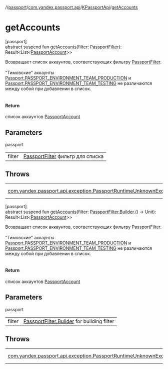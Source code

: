 //[passport](../../../index.md)/[com.yandex.passport.api](../index.md)/[KPassportApi](index.md)/[getAccounts](get-accounts.md)

# getAccounts

[passport]\
abstract suspend fun [getAccounts](get-accounts.md)(filter: [PassportFilter](../-passport-filter/index.md)): Result&lt;List&lt;[PassportAccount](../-passport-account/index.md)&gt;&gt;

Возвращает список аккаунтов, соответствующих фильтру [PassportFilter](../-passport-filter/index.md).<br></br> &quot;Тимовские&quot; аккаунты [Passport.PASSPORT_ENVIRONMENT_TEAM_PRODUCTION](../-passport/-p-a-s-s-p-o-r-t_-e-n-v-i-r-o-n-m-e-n-t_-t-e-a-m_-p-r-o-d-u-c-t-i-o-n.md) и [Passport.PASSPORT_ENVIRONMENT_TEAM_TESTING](../-passport/-p-a-s-s-p-o-r-t_-e-n-v-i-r-o-n-m-e-n-t_-t-e-a-m_-t-e-s-t-i-n-g.md) не различаются между собой при добавлении в список.<br></br>

#### Return

список аккаунтов [PassportAccount](../-passport-account/index.md)

## Parameters

passport

| | |
|---|---|
| filter | [PassportFilter](../-passport-filter/index.md) фильтр для списка |

## Throws

| | |
|---|---|
| [com.yandex.passport.api.exception.PassportRuntimeUnknownException](../../com.yandex.passport.api.exception/-passport-runtime-unknown-exception/index.md) | внутренняя ошибка |

[passport]\
abstract suspend fun [getAccounts](get-accounts.md)(filter: [PassportFilter.Builder](../-passport-filter/-builder/index.md).() -&gt; Unit): Result&lt;List&lt;[PassportAccount](../-passport-account/index.md)&gt;&gt;

Возвращает список аккаунтов, соответствующих фильтру [PassportFilter](../-passport-filter/index.md).<br></br> &quot;Тимовские&quot; аккаунты [Passport.PASSPORT_ENVIRONMENT_TEAM_PRODUCTION](../-passport/-p-a-s-s-p-o-r-t_-e-n-v-i-r-o-n-m-e-n-t_-t-e-a-m_-p-r-o-d-u-c-t-i-o-n.md) и [Passport.PASSPORT_ENVIRONMENT_TEAM_TESTING](../-passport/-p-a-s-s-p-o-r-t_-e-n-v-i-r-o-n-m-e-n-t_-t-e-a-m_-t-e-s-t-i-n-g.md) не различаются между собой при добавлении в список.<br></br>

#### Return

список аккаунтов [PassportAccount](../-passport-account/index.md)

## Parameters

passport

| | |
|---|---|
| filter | [PassportFilter.Builder](../-passport-filter/-builder/index.md) for building filter |

## Throws

| | |
|---|---|
| [com.yandex.passport.api.exception.PassportRuntimeUnknownException](../../com.yandex.passport.api.exception/-passport-runtime-unknown-exception/index.md) | внутренняя ошибка |
